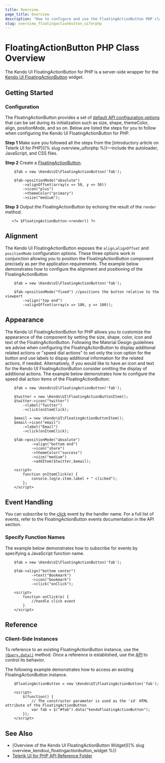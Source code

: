 ```yaml
---
title: Overview
page_title: Overview
description: "How to configure and use the FloatingActionButton PHP class in Kendo UI."
slug: overview_floatingactionbutton_uiforphp
---
```


# FloatingActionButton PHP Class Overview

The Kendo UI FloatingActionButton for PHP is a server-side wrapper for the [Kendo UI FloatingActionButton](https://demos.telerik.com/kendo-ui/floatinactionbutton/index) widget.

## Getting Started

### Configuration

The FloatingActionButton provides a set of [default API configuration options](/api/php/Kendo/UI/FloatingActionButton) that can be set during its initialization such as size, shape, themeColor, align, positionMode, and so on. Below are listed the steps for you to follow when configuring the Kendo UI FloatingActionButton for PHP.

**Step 1** Make sure you followed all the steps from the [introductory article on Telerik UI for PHP]({% slug overview_uiforphp %})&mdash;include the autoloader, JavaScript, and CSS files.

**Step 2** Create a [FloatingActionButton](/api/php/Kendo/UI/FloatingActionButton).
    
        $fab = new \Kendo\UI\FloatingActionButton('fab');

        $fab->positionMode("absolute")
            ->alignOffset(array(x => 50, y => 50))
            ->icon("plus")
            ->themeColor("primary")
            ->size("medium");


**Step 3** Output the FloatingActionButton by echoing the result of the `render` method.

       <?= $FloatingActionButton->render() ?>

## Alignment

The Kendo UI FloatingActionButton exposes the `align`,`alignOffset` and `positionMode` configuration options. These three options work in conjunction allowing you to position the FloatingActionButton component precisely as per the application requirements. The example below demonstrates how to configure the alignment and positioning of the FloatingActionButton

        $fab = new \Kendo\UI\FloatingActionButton('fab');

        $fab->positionMode("fixed") //positions the button relative to the viewport
            ->align("top end")
            ->alignOffset(array(x => 100, y => 100));

## Appearance

The Kendo UI FloatingActionButton for PHP allows you to customize the appearance of the component by setting the size, shape, color, icon and text of the FloatingActionButton. Following the Material Design guidelines we advise when configuring the FloatingActionButton to display additional related actions or "speed dial actions" to set only the icon option for the button and use labels to dispay additional information for the related actions, if needed. Alternatively, if you would like to have an icon and text for the Kendo UI FloatingActionButton consider omitting the display of additional actions. The example below demonstrates how to configure the speed dial action items of the FloatingActionButton:

        $fab = new \Kendo\UI\FloatingActionButton('fab');

        $twitter = new \Kendo\UI\FloatingActionButtonItem();
        $twitter->icon("twitter")
            ->label("Twitter")
            ->click(onItemClick);

        $email = new \Kendo\UI\FloatingActionButtonItem();
        $email->icon("email")
            ->label("Email")
            ->click(onItemClick);

        $fab->positionMode("absolute")
                ->align("bottom end")
                ->icon("share")
                ->themeColor("success")
                ->size("medium")
                ->addItem($twitter,$email);

        <script>
            function onItemClick(e) {
                console.log(e.item.label + " clicked");
            };
        </script>

## Event Handling

You can subscribe to the [click](/api/javascript/ui/FloatingActionButton/events/click) event by the handler name. For a full list of events, refer to the FloatingActionButton events documentation in the API section.

### Specify Function Names

The example below demonstrates how to subscribe for events by specifying a JavaScript function name.

        $fab = new \Kendo\UI\FloatingActionButton('fab');

        $fab->align("bottom center")
                ->text("Bookmark")
                ->icon("bookmark")
                ->click("onClick");

        <script>
            function onClick(e) {
                //handle click event
            }
        </script>

## Reference

### Client-Side Instances

To reference to an existing FloatingActionButton instance, use the [`jQuery.data()`](https://api.jquery.com/jQuery.data/) method. Once a reference is established, use the [API](/api/javascript/ui/FloatingActionButton) to control its behavior.

The following example demonstrates how to access an existing FloatingActionButton instance.

        $FloatingActionButton = new \Kendo\UI\FloatingActionButton('fab');

        <script>
            $(function() {
                // The constructor parameter is used as the 'id' HTML attribute of the FloatingActionButton
                var fab = $("#fab").data("kendoFloatingActionButton");
            });
        </script>

## See Also

* [Overview of the Kendo UI FloatingActionButton Widget]({% slug overview_kendoui_floatingactionbutton_widget %})
* [Telerik UI for PHP API Reference Folder](/api/php/Kendo/UI/FloatingActionButton)
